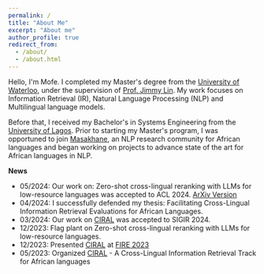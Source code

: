 ```yaml
---
permalink: /
title: "About Me"
excerpt: "About me"
author_profile: true
redirect_from: 
  - /about/
  - /about.html
---
```


Hello, I'm Mofe. I completed my Master's degree from the [University of Waterloo](https://uwaterloo.ca/), under the supervision of [Prof. Jimmy Lin](https://cs.uwaterloo.ca/~jimmylin/index.html). My work focuses on Information Retrieval (IR), Natural Language Processing (NLP) and Multilingual language models.

Before that, I received my Bachelor's in Systems Engineering from the [University of Lagos](https://unilag.edu.ng/). Prior to starting my Master's program, I was opportuned to join [Masakhane](https://www.masakhane.io/), an NLP research community for African languages and began working on projects to advance state of the art for African languages in NLP.

**News** 
- 05/2024: Our work on: Zero-shot cross-lingual reranking with LLMs for low-resource languages was accepted to ACL 2024. [ArXiv Version](https://arxiv.org/abs/2312.16159)
- 04/2024: I successfully defended my thesis: Facilitating Cross-Lingual Information Retrieval Evaluations for African Languages.
- 03/2024: Our work on [CIRAL](https://github.com/ciralproject/ciral) was accepted to SIGIR 2024.
- 12/2023: Flag plant on Zero-shot cross-lingual reranking with LLMs for low-resource languages.
- 12/2023: Presented [CIRAL](https://ciralproject.github.io/) at [FIRE 2023](http://fire.irsi.res.in/fire/2023/home)
- 05/2023: Organized [CIRAL](https://ciralproject.github.io/) - A Cross-Lingual Information Retrieval Track for African languages



